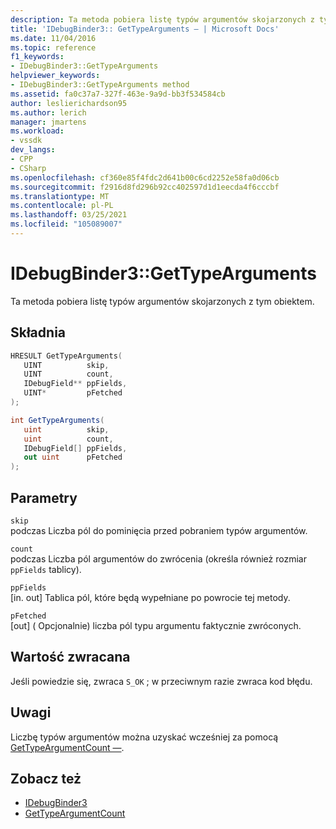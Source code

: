 ```yaml
---
description: Ta metoda pobiera listę typów argumentów skojarzonych z tym obiektem.
title: 'IDebugBinder3:: GetTypeArguments — | Microsoft Docs'
ms.date: 11/04/2016
ms.topic: reference
f1_keywords:
- IDebugBinder3::GetTypeArguments
helpviewer_keywords:
- IDebugBinder3::GetTypeArguments method
ms.assetid: fa0c37a7-327f-463e-9a9d-bb3f534584cb
author: leslierichardson95
ms.author: lerich
manager: jmartens
ms.workload:
- vssdk
dev_langs:
- CPP
- CSharp
ms.openlocfilehash: cf360e85f4fdc2d641b00c6cd2252e58fa0d06cb
ms.sourcegitcommit: f2916d8fd296b92cc402597d1d1eecda4f6cccbf
ms.translationtype: MT
ms.contentlocale: pl-PL
ms.lasthandoff: 03/25/2021
ms.locfileid: "105089007"
---
```

# <a name="idebugbinder3gettypearguments"></a>IDebugBinder3::GetTypeArguments
Ta metoda pobiera listę typów argumentów skojarzonych z tym obiektem.

## <a name="syntax"></a>Składnia

```cpp
HRESULT GetTypeArguments(
   UINT          skip,
   UINT          count,
   IDebugField** ppFields,
   UINT*         pFetched
);
```

```csharp
int GetTypeArguments(
   uint          skip,
   uint          count,
   IDebugField[] ppFields,
   out uint      pFetched
);
```

## <a name="parameters"></a>Parametry
`skip`\
podczas Liczba pól do pominięcia przed pobraniem typów argumentów.

`count`\
podczas Liczba pól argumentów do zwrócenia (określa również rozmiar `ppFields` tablicy).

`ppFields`\
[in. out] Tablica pól, które będą wypełniane po powrocie tej metody.

`pFetched`\
[out] \( Opcjonalnie) liczba pól typu argumentu faktycznie zwróconych.

## <a name="return-value"></a>Wartość zwracana
 Jeśli powiedzie się, zwraca `S_OK` ; w przeciwnym razie zwraca kod błędu.

## <a name="remarks"></a>Uwagi
 Liczbę typów argumentów można uzyskać wcześniej za pomocą [GetTypeArgumentCount —](../../../extensibility/debugger/reference/idebugbinder3-gettypeargumentcount.md).

## <a name="see-also"></a>Zobacz też
- [IDebugBinder3](../../../extensibility/debugger/reference/idebugbinder3.md)
- [GetTypeArgumentCount](../../../extensibility/debugger/reference/idebugbinder3-gettypeargumentcount.md)

